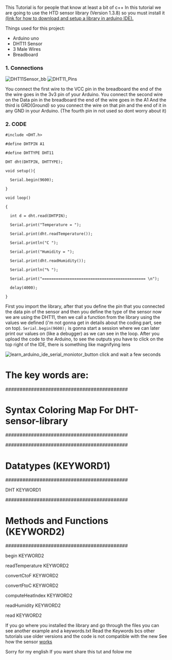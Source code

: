 This Tutorial is for people that know at least a bit of c++
In this tutorial we are going to use the HTD sensor library (Version 1.3.8) so you must install it [(link for how to download and setup a library in arduino IDE).](https://www.arduino.cc/en/Guide/Libraries)

Things used for this project:
- Arduino uno
- DHT11 Sensor 
- 3 Male Wires 
- Breadboard

### 1. Connections 

![DHT11Sensor_bb](https://user-images.githubusercontent.com/47701859/72470889-448a2300-37ea-11ea-9a7b-710a3f139ca5.png)
![DHT11_Pins](https://user-images.githubusercontent.com/47701859/72471055-8fa43600-37ea-11ea-8fd7-b0235d26b6de.png)

You connect the first wire to the VCC pin in the breadboard the end of the the wire goes in the 3v3 pin of your Arduino.
You connect the second wire on the Data pin in the breadboard the end of the wire goes in the A1
And the third is GRD(Ground) so you connect the wire on that pin and the end of it in any GND in your Arduino.
(The fourth pin in not used so dont worry about it)

### 2. CODE

`#include <DHT.h>`

`#define DHTPIN A1`

`#define DHTTYPE DHT11`

`DHT dht(DHTPIN, DHTTYPE);`

`void setup(){`

`  Serial.begin(9600);`

`}`

`void loop()`

`{`

`  int d = dht.read(DHTPIN);`

`  Serial.print("Temperature = ");`

`  Serial.print(dht.readTemperature());`

`  Serial.println("C ");`

`  Serial.print("Humidity = ");`

`  Serial.print(dht.readHumidity());`

`  Serial.println("% ");`

`  Serial.print("============================================= \n");`

`  delay(4000);`

`}`


First you import the library, after that you define the pin that you connected the data pin of the sensor and then you define the type of the sensor now we are using the DHT11, then we call a function from the library using the values we defined (i'm not gonna get in details about the coding part, see on top). `Serial.begin(9600);` is gonna start a session where we can later print our values on (like a debugger) as we can see in the loop.
After you upload the code to the Arduino, to see the outputs you have to click on the top right of the IDE, there is something like magnifying lens 

![learn_arduino_ide_serial_moniotor_button](https://user-images.githubusercontent.com/47701859/72473678-e3654e00-37ef-11ea-874f-69a95c7943c5.jpg)
click and wait a few seconds


# The key words are:

###########################################
# Syntax Coloring Map For DHT-sensor-library
###########################################

###########################################
# Datatypes (KEYWORD1)
###########################################

DHT	KEYWORD1

###########################################
# Methods and Functions (KEYWORD2)
###########################################

begin	KEYWORD2

readTemperature	KEYWORD2

convertCtoF	KEYWORD2

convertFtoC	KEYWORD2

computeHeatIndex	KEYWORD2

readHumidity	KEYWORD2

read	KEYWORD2

If you go where you installed the library and go through the files you can see another example and a keywords.txt
Read the Keywords bcs other tutorials use older versions and the code is not compatible with the new 
See how the sensor [works](http://www.micro4you.com/files/sensor/DHT11.pdf)

Sorry for my english
If you want share this tut and folow me
